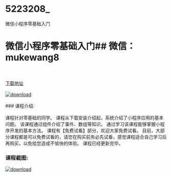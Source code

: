 # 5223208_
微信小程序零基础入门
# 微信小程序零基础入门## 微信：mukewang8
<br/></br>[下载地址](http://www.36tz.cn/article/5223208 "下载地址")
<br/></br>[![download](http://36tz.cn/muke_img/2022_03_1-46-300x175.png "下载地址")](http://www.36tz.cn/article/5223208 "下载地址")
<br/></br>### 课程介绍:<br/></br>课程针对零基础的同学。
课程从下载安装介绍起，系统介绍了小程序应用的基本问题。
该课程通过组件介绍了事件、数组等知识。
通过学习该课程能够掌握小程序开发的基本方法。
课程有【免费试看】部分，欢迎大家免费试看。
目前，大部分课程都是可以免费试看的，请您在购买前务必先试看，感觉课程适合自己学习后再购买，以免给您造成不愉快的体验。
课程已经更新完毕。

### 课程截图:
[![download](http://36tz.cn/muke_img/2022_02_2-63.png "下载地址")](http://www.36tz.cn/article/5223208 "下载地址")
